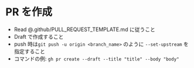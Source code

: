 # PR を作成

- Read @.github/PULL_REQUEST_TEMPLATE.md に従うこと
- Draft で作成すること
- push 時は`git push -u origin <branch_name>` のように `--set-upstream` を指定すること
- コマンドの例: `gh pr create --draft --title "title" --body "body"`
